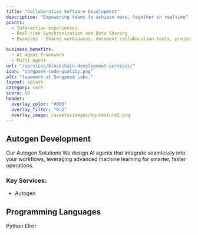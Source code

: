 ```yaml
---
title: "Collaborative Software Development"
description: "Empowering teams to achieve more, together in realtime"
points:
  - Interactive experiences.
  - Real-time Synchronization and Data Sharing
  - Examples - Shared workspaces, document collaboration tools, project management platforms.

business_benefits:
  - AI Agent framework
  - Multi Agent
url: "/services/blockchain-development-services/"
icon: "songpoem-code-quality.png"
alt: "teamwork at Songpoem Labs."
layout: splash
category: core
score: 80
header:
  overlay_color: "#000"
  overlay_filter: "0.2"
  overlay_image: /assets/images/bg-texture2.png
---
```

## Autogen Development

Our Autogen Solutions
We design AI agents that integrate seamlessly into your workflows, leveraging advanced machine learning for smarter, faster operations.

### Key Services:
- Autogen

## Programming Languages
Python
Elixir